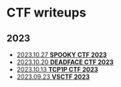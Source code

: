 # CTF writeups

## 2023
* [2023.10.27 **SPOOKY CTF 2023**](2023-10-27-SPOOKYCTF)
* [2023.10.20 **DEADFACE CTF 2023**](2023-10-20-DEADFACECTF)
* [2023.10.13 **TCP1P CTF 2023**](2023-10-13-TCP1PCTF)
* [2023.09.23 **VSCTF 2023**](2023-09-23-DEADFACECTF)
